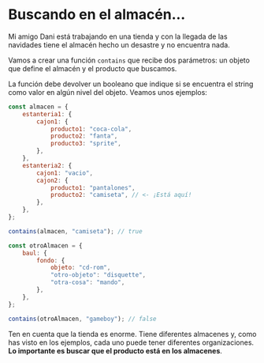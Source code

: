 # Buscando en el almacén...

Mi amigo Dani está trabajando en una tienda y con la llegada de las navidades tiene el almacén hecho un desastre y no encuentra nada.

Vamos a crear una función `contains` que recibe dos parámetros: un objeto que define el almacén y el producto que buscamos.

La función debe devolver un booleano que indique si se encuentra el string como valor en algún nivel del objeto. Veamos unos ejemplos:

```javascript
const almacen = {
    estanteria1: {
        cajon1: {
            producto1: "coca-cola",
            producto2: "fanta",
            producto3: "sprite",
        },
    },
    estanteria2: {
        cajon1: "vacio",
        cajon2: {
            producto1: "pantalones",
            producto2: "camiseta", // <- ¡Está aquí!
        },
    },
};

contains(almacen, "camiseta"); // true

const otroAlmacen = {
    baul: {
        fondo: {
            objeto: "cd-rom",
            "otro-objeto": "disquette",
            "otra-cosa": "mando",
        },
    },
};

contains(otroAlmacen, "gameboy"); // false
```

Ten en cuenta que la tienda es enorme. Tiene diferentes almacenes y, como has visto en los ejemplos, cada uno puede tener diferentes organizaciones. **Lo importante es buscar que el producto está en los almacenes**.
